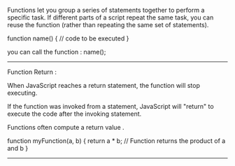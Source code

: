 
Functions let you group a series of statements together to perform a specific task. If different parts of a script repeat the same task, you can reuse the function (rather than repeating the same set of statements). 

function name() {
  // code to be executed
}

you can call the function :
name();

**********************************************
Function Return :

When JavaScript reaches a return statement, the function will stop executing.

If the function was invoked from a statement, JavaScript will "return" to execute the code after the invoking statement.

Functions often compute a return value .

function myFunction(a, b)
{
  return a * b;             // Function returns the product of a and b
}

**********************************************

